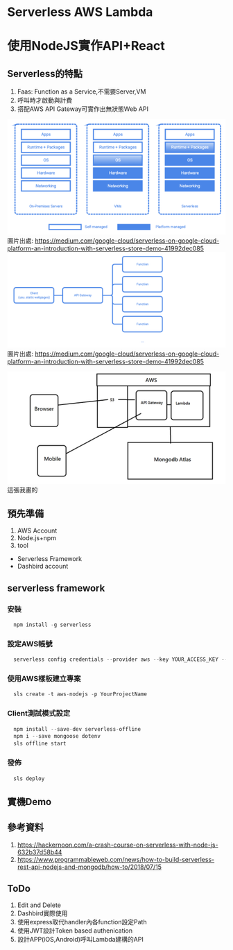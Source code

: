 # Serverless AWS Lambda 
# 使用NodeJS實作API+React 

## Serverless的特點

1. Faas: Function as a Service,不需要Server,VM
2. 呼叫時才啟動與計費
3. 搭配AWS API Gateway可實作出無狀態Web API

![](https://github.com/hahalin/MonthShare201908/blob/master/1_2PLUjcDf3zqPCwzaVsVT2A.png )
圖片出處: https://medium.com/google-cloud/serverless-on-google-cloud-platform-an-introduction-with-serverless-store-demo-41992dec085
![](https://github.com/hahalin/MonthShare201908/blob/master/1_pKKhpjQ-CVeJR8BNRWc1dg.png )
圖片出處: https://medium.com/google-cloud/serverless-on-google-cloud-platform-an-introduction-with-serverless-store-demo-41992dec085

![](https://github.com/hahalin/MonthShare201908/blob/master/bigPic.png )
這張我畫的

## 預先準備

1. AWS Account
2. Node.js+npm
3. tool
  - Serverless Framework
  - Dashbird account

## serverless framework

### 安裝

```javascript
  npm install -g serverless
```
### 設定AWS帳號

```javascript
  serverless config credentials --provider aws --key YOUR_ACCESS_KEY --secret YOUR_SECRET_KEY
```
### 使用AWS樣板建立專案

```javascript
  sls create -t aws-nodejs -p YourProjectName
```
### Client測試模式設定

```javascript
  npm install --save-dev serverless-offline
  npm i --save mongoose dotenv  
  sls offline start
```
### 發佈

```javascript
  sls deploy
```




## 實機Demo

## 參考資料
1. https://hackernoon.com/a-crash-course-on-serverless-with-node-js-632b37d58b44
2. https://www.programmableweb.com/news/how-to-build-serverless-rest-api-nodejs-and-mongodb/how-to/2018/07/15

## ToDo

1. Edit and Delete
2. Dashbird實際使用
3. 使用express取代handler內各function設定Path
4. 使用JWT設計Token based authenication
5. 設計APP(iOS,Android)呼叫Lambda建構的API
